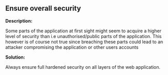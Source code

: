 
Ensure overall security
-------

**Description:**

Some parts of the application at first sight might seem to acquire a higher level of 
security than i.e unauthorised/public parts of the application. 
This however is of course not true since breaching these parts could lead to an attacker 
compromising the application or other users accounts 


**Solution:**

Always ensure full hardened security on all layers of the web application.
	